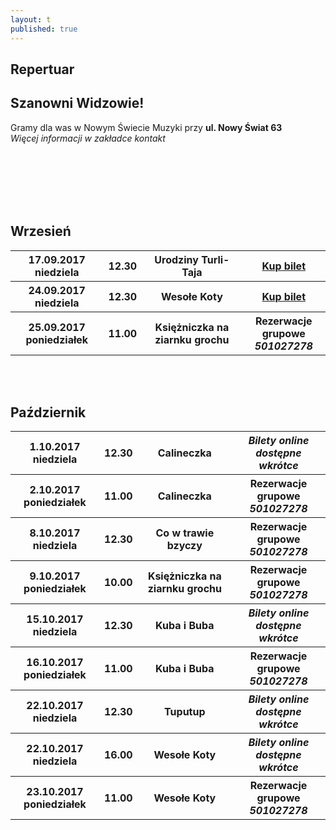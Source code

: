 ```yaml
---
layout: t
published: true
---
```


<link rel="stylesheet" href="https://unpkg.com/purecss@0.6.2/build/pure-min.css" integrity="sha384-UQiGfs9ICog+LwheBSRCt1o5cbyKIHbwjWscjemyBMT9YCUMZffs6UqUTd0hObXD" crossorigin="anonymous">







## Repertuar  

## Szanowni Widzowie!

Gramy dla was w Nowym Świecie Muzyki przy <strong>ul. Nowy Świat 63</strong> <br />
<i> Więcej informacji w zakładce kontakt</i> 
<br /><br /><br /><br /> 
	
<br /><br />

## Wrzesień

<table class="pure-table">
	<tr>
		<th>17.09.2017 niedziela</th>
		<th>12.30</th>
		<th>Urodziny Turli-Taja</th>
		<th><a href="https://ewejsciowki.pl/embedded/rezerwacja/76905
    ">Kup bilet</a></th>
	</tr>
	<tr>
		<th>24.09.2017 niedziela</th>
		<th>12.30</th>
		<th>Wesołe Koty</th>
		<th><a href="https://ewejsciowki.pl/embedded/rezerwacja/76906
    ">Kup bilet</a></th>
	</tr>
	<tr>
		<th>25.09.2017 poniedziałek</th>
		<th>11.00</th>
		<th>Księżniczka na ziarnku grochu</th>
		<th>Rezerwacje grupowe <i><br />501027278</i></th>
	</tr>
</table>

<br /><br />
## Październik

<table class="pure-table">
<tr>
		<th>1.10.2017 niedziela</th>
		<th>12.30</th>
		<th>Calineczka</th>
		<th><i>Bilety online dostępne wkrótce</i></th>
	</tr>
	<tr>
		<th>2.10.2017 poniedziałek</th>
		<th>11.00</th>
		<th>Calineczka</th>
		<th>Rezerwacje grupowe <i><br />501027278</i></th>
	</tr>
	<tr>
		<th>8.10.2017 niedziela</th>
		<th>12.30</th>
		<th>Co w trawie bzyczy</th>
		<th>Rezerwacje grupowe <i><br />501027278</i></th>
	</tr>
	<tr>
		<th>9.10.2017 poniedziałek</th>
		<th>10.00</th>
		<th>Księżniczka na ziarnku grochu</th>
		<th>Rezerwacje grupowe <i><br />501027278</i></th>
	</tr>
	<tr>
		<th>15.10.2017 niedziela</th>
		<th>12.30</th>
		<th>Kuba i Buba</th>
		<th><i>Bilety online dostępne wkrótce</i></th>
	</tr>
	<tr>
		<th>16.10.2017 poniedziałek</th>
		<th>11.00</th>
		<th>Kuba i Buba</th>
		<th>Rezerwacje grupowe <i><br />501027278</i></th>
	</tr>
	<tr>
		<th>22.10.2017 niedziela</th>
		<th>12.30</th>
		<th>Tuputup</th>
		<th><i>Bilety online dostępne wkrótce</i></th>
	</tr>
	<tr>
		<th>22.10.2017 niedziela</th>
		<th>16.00</th>
		<th>Wesołe Koty</th>
		<th><i>Bilety online dostępne wkrótce</i></th>
	</tr>
	<tr>
		<th>23.10.2017 poniedziałek</th>
		<th>11.00</th>
		<th>Wesołe Koty</th>
		<th>Rezerwacje grupowe <i><br />501027278</i></th>
	</tr>
<!-- 	<tr>
		<th>29.10.2017 niedziela</th>
		<th>12.30</th>
		<th>Urodziny Turli Taja</th>
		<th><a href="https://ewejsciowki.pl/embedded/rezerwacja/67921
    ">Kup bilet</a></th>
	</tr>
	<tr>
		<th>29.10.2017 niedziela</th>
		<th>16.00</th>
		<th>Księżniczka na ziarnku grochu</th>
		<th><a href="https://ewejsciowki.pl/embedded/rezerwacja/67921
    ">Kup bilet</a></th>
	</tr>
	<tr>
		<th>30.10.2017 poniedziałek</th>
		<th>11.00</th>
		<th>Księżniczka na ziarnku grochu</th>
		<th><a href="https://ewejsciowki.pl/embedded/rezerwacja/67921
    ">Kup bilet</a></th>
	</tr> -->
	
</table>



<style>
.pure-table thead {
    background-color: rgba(143, 223, 255, 0.19) !important;
    color: #000;
    text-align: left;
    vertical-align: bottom;
}
</style>
